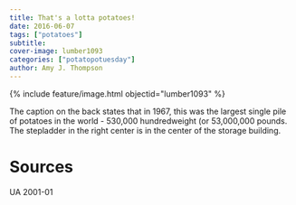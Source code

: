 ```yaml
---
title: That's a lotta potatoes!
date: 2016-06-07
tags: ["potatoes"]
subtitle: 
cover-image: lumber1093
categories: ["potatopotuesday"]
author: Amy J. Thompson
---
```


{% include feature/image.html objectid="lumber1093" %}

The caption on the back states that in 1967, this was the largest single pile of potatoes in the world - 530,000 hundredweight (or 53,000,000 pounds. The stepladder in the right center is in the center of the storage building.

# Sources

UA 2001-01